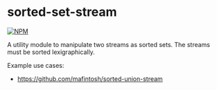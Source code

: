 # sorted-set-stream

[![NPM](https://nodei.co/npm/sorted-set-stream.png)](https://nodei.co/npm/sorted-set-stream/)

A utility module to manipulate two streams as sorted sets. The streams must be sorted lexigraphically.

Example use cases:
  * https://github.com/mafintosh/sorted-union-stream